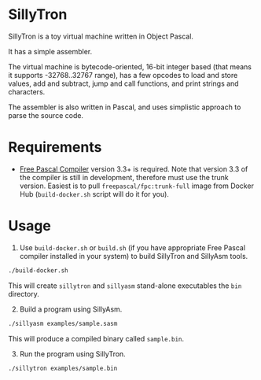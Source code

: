 SillyTron
=========

SillyTron is a toy virtual machine written in Object Pascal.

It has a simple assembler.

The virtual machine is bytecode-oriented, 16-bit integer based (that means it supports -32768..32767 range), has a few opcodes to load and store values, add and subtract, jump and call functions, and print strings and characters.

The assembler is also written in Pascal, and uses simplistic approach to parse the source code.

# Requirements

- [Free Pascal Compiler](https://www.freepascal.org/) version 3.3+ is required. Note that version 3.3 of the compiler is still in development, therefore must use the trunk version. Easiest is to pull `freepascal/fpc:trunk-full` image from Docker Hub (`build-docker.sh` script will do it for you).

# Usage

1. Use `build-docker.sh` or `build.sh` (if you have appropriate Free Pascal compiler installed in your system) to build SillyTron and SillyAsm tools.

```bash
./build-docker.sh
```
This will create `sillytron` and `sillyasm` stand-alone executables the `bin` directory.

2. Build a program using SillyAsm.

```bash
./sillyasm examples/sample.sasm
```
This will produce a compiled binary called `sample.bin`.

3. Run the program using SillyTron.

```bash
./sillytron examples/sample.bin
```
